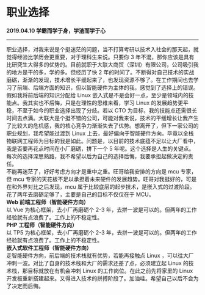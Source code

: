 # 职业选择

**2019.04.10 学霸而学于身，学渣而学于心**

---

职业选择，对我来说是个挺迷茫的问题，当不打算考研以技术入社会的那天起，就觉得经验比学历会更重要，对于理科生来说。只要你 3 年不混，那你应该是具有比研究生大得多的优势的。目前就职于大联大商贸（深圳）有限公司，公司吸引我的地方是干的多，学的多。但经历了快 2 年的时间了。不断得对自己技术的实战磨砺，渐渐的发现，技术增长平缓起来了，也发现资源不够了。在工作期间也去学习了前端、后端方面的知识，但以智能硬件为主体的我，感觉到了选择上的错误。假如我将前后端的知识分配给 Linux 嵌入式是不是会好一点，至少是领域内的技能点。我其实也不后悔，只是在理性的思维来看，学习 Linux 的发展趋势更平稳，不至于如今的职业选择出现了分歧。若以 CTO 为目标，我的技能点还需很长时间去点满。大联大是个挺不错的公司，可能对我来说，技术的平缓增长让我产生了比较大的危机感，我的核心竞争力渐渐失去了优势。想离开了，但下一家公司的职业规划，我希望能过渡到 Linux 上去，最好偏向于智能硬件方向。毕竟以全栈物联网工程师为目标的我是如此。问题是，以目前的技术底蕴不足以让大厂看中，我是否要再花点时间在小厂磨砺，拼下一个 5 年呢。这个选择是人生的关键点。每次的选择深思熟路，我不希望以后为自己的选择后悔，我要承担起做决定的责任。<br>
不能再迷茫了，好好考虑方向才是重中之重。旺哥给我安排的方向是 mcu 专家，但 mcu 专家的天花板不足以承担着未来硬件的发展趋势。旺哥对我挺好的，可是在和外界对比之后发现，mcu 属于比较底层的起步技术，是嵌入式的过渡阶段。花了两年去磨砺足够了，主要是自己的目标不仅仅在于 MCU。<br>
**Web 前端工程师（智能硬件方向）**<br>
以 Vue 为核心框架，去小厂再磨砺个 2-3 年，去拼一波是可以的。但两年的工作经验就有点浪费了。工作上的不稳定性。<br>
**PHP 工程师（智能硬件方向）**<br>
以 TP5 为核心框架，去小厂再磨砺个 2-3 年，去拼一波是可以的。但两年的工作经验就有点浪费了。工作上的不稳定性。<br>
**嵌入式软件工程师（智能硬件方向）**<br>
走智能硬件方向，前后端的技术栈就有优势，若能再接触点 Linux ，可以往大厂冲刺一波。对比了自身的技术栈和大厂的需求还差了点，必须建立起 Linux 的技术栈，那目标就放在有机会冲刺 Linux 的工作岗位。在此之前先将家里的 Linux 开发板重新搭建起来。又得进入技术的拼搏阶段了。加油哇。希望自己以后不会为了决定而后悔。<br>
